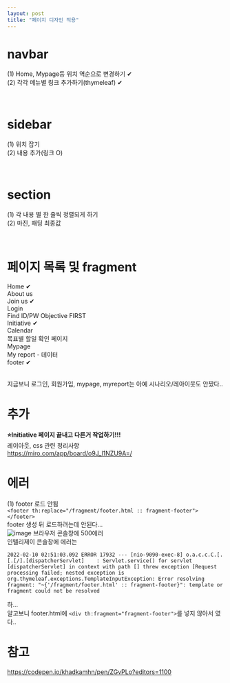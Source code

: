 ```yaml
---
layout: post
title: "페이지 디자인 적용"
---
```


# navbar
(1) Home, Mypage등 위치 역순으로 변경하기 ✔  
(2) 각각 메뉴별 링크 추가하기(thymeleaf) ✔  

<br>

# sidebar
(1) 위치 잡기  
(2) 내용 추가(링크 O)  

<br>

# section
(1) 각 내용 별 한 줄씩 정렬되게 하기  
(2) 마진, 패딩 최종값  

<br>

# 페이지 목록 및 fragment
Home ✔  
About us  
Join us ✔  
Login  
Find ID/PW
Objective FIRST  
Initiative ✔  
Calendar  
목표별 할일 확인 페이지  
Mypage  
My report - 데이터  
footer ✔  

<br>
지금보니 로그인, 회원가입, mypage, myreport는 아예 시나리오/레아이웃도 안짰다..  

<br>

# 추가
<b>⭐Initiative 페이지 끝내고 다른거 작업하기!!! </b>  
레이아웃, css 관련 정리사항  
https://miro.com/app/board/o9J_l1NZU9A=/

# 에러
(1) footer 로드 안됨  
`<footer th:replace="/fragment/footer.html :: fragment-footer"></footer>`  
footer 생성 뒤 로드하려는데 안된다...  
![image](https://user-images.githubusercontent.com/86642180/153260487-5e529779-5e5c-49bd-b8b9-e92755b7e738.png)
브라우저 콘솔창에 500에러  
인텔리제이 콘솔창에 에러는  
```
2022-02-10 02:51:03.092 ERROR 17932 --- [nio-9090-exec-8] o.a.c.c.C.[.[.[/].[dispatcherServlet]    : Servlet.service() for servlet [dispatcherServlet] in context with path [] threw exception [Request processing failed; nested exception is org.thymeleaf.exceptions.TemplateInputException: Error resolving fragment: "~{'/fragment/footer.html' :: fragment-footer}": template or fragment could not be resolved
```
하...  
알고보니 footer.html에 `<div th:fragment="fragment-footer">`를 넣지 않아서 였다..  

# 참고
https://codepen.io/khadkamhn/pen/ZGvPLo?editors=1100
